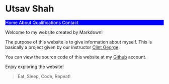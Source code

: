 # Utsav Shah

<div style="color: White; background-color: Blue">
    <nav>
    <span>Home</span>
    <span>About</span>
    <span>Qualifications</span>
    <span>Contact</span>
    </nav>
</div>

Welcome to my website created by Markdown! 

The purpose of this website is to give information about myself. This is basically a project given by our instructor [Clint George](https://clintpgeorge.github.io/ "Clint P George"). 

You can view the source code of this website at my [Github](https://utsavshahm.github.io/ "Shah Utsav") account.

Enjoy exploring the website!

> Eat, Sleep, Code, Repeat!

